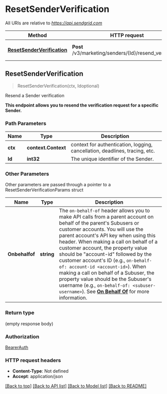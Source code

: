 # ResetSenderVerification

All URIs are relative to *https://api.sendgrid.com*

Method | HTTP request | Description
------------- | ------------- | -------------
[**ResetSenderVerification**](ResetSenderVerification.md#ResetSenderVerification) | **Post** /v3/marketing/senders/{Id}/resend_verification | Resend a Sender verification



## ResetSenderVerification

> ResetSenderVerification(ctx, Idoptional)

Resend a Sender verification

**This endpoint allows you to resend the verification request for a specific Sender.**

### Path Parameters


Name | Type | Description
------------- | ------------- | -------------
**ctx** | **context.Context** | context for authentication, logging, cancellation, deadlines, tracing, etc.
**Id** | **int32** | The unique identifier of the Sender.

### Other Parameters

Other parameters are passed through a pointer to a ResetSenderVerificationParams struct


Name | Type | Description
------------- | ------------- | -------------
**Onbehalfof** | **string** | The `on-behalf-of` header allows you to make API calls from a parent account on behalf of the parent's Subusers or customer accounts. You will use the parent account's API key when using this header. When making a call on behalf of a customer account, the property value should be \"account-id\" followed by the customer account's ID (e.g., `on-behalf-of: account-id <account-id>`). When making a call on behalf of a Subuser, the property value should be the Subuser's username (e.g., `on-behalf-of: <subuser-username>`). See [**On Behalf Of**](https://docs.sendgrid.com/api-reference/how-to-use-the-sendgrid-v3-api/on-behalf-of) for more information.

### Return type

 (empty response body)

### Authorization

[BearerAuth](../README.md#BearerAuth)

### HTTP request headers

- **Content-Type**: Not defined
- **Accept**: application/json

[[Back to top]](#) [[Back to API list]](../README.md#documentation-for-api-endpoints)
[[Back to Model list]](../README.md#documentation-for-models)
[[Back to README]](../README.md)

